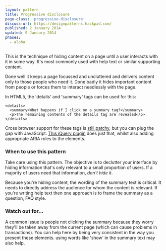 ```yaml
---
layout: pattern
title: Progressive disclosure
page-class: 'progressive-disclosure'
discuss-url: https://designpatterns.hackpad.com/
published: 2 January 2014
updated: 9 January 2014
phases:
  - alpha
---
```


This is the technique of hiding content on a page until a user interacts with it in some way. It's most commonly used with help text or similar supporting content.

Done well it keeps a page focussed and uncluttered and delivers content only to those people who need it. Done badly it hides important content from people or forces them to interact needlessly with the page.

In HTML5, the 'details' and 'summary' tags can be used for this:

<div class="pattern-example">

    <details>
      <summary>What happens if I click on a summary tag?</summary>
      <p>The remaining contents of the details tag are revealed</p>
    </details>

</div>

Cross browser support for these tags is [still patchy](http://caniuse.com/details), but you can plug the gap with JavaScript. [This jQuery plugin](https://github.com/mathiasbynens/jquery-details) does just that, whilst also adding appropriate ARIA roles to the elements.

### When to use this pattern

Take care using this pattern. The objective is to declutter your interface by hiding information that's only relevant to a small proportion of users. If a majority of users need that information, *don't hide it*.

Because you're hiding content, the wording of the summary text is critical. It needs to directly address the audience for whom the content is relevant. If you're writing help text then one approach is to frame the summary as a question, FAQ style.


### Watch out for...

A common issue is people not clicking the summary because they worry they'll be taken away from the current page (which can cause problems in transactions). You can help here by being very consistent in the way you present these elements. using words like 'show' in the summary text may also help.